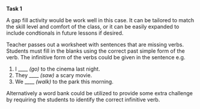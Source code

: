 **Task 1**  

A gap fill activity would be work well in this case. It can be tailored to match the skill level and comfort of the class, or it can be easily expanded to include condtionals in future lessons if desired.  

Teacher passes out a worksheet with sentences that are missing verbs. Students must fill in the blanks using the correct past simple form of the verb. The infinitive form of the verbs could be given in the sentence e.g.  

1. I ____ *(go)* to the cinema last night.
2. They ____ *(saw)* a scary movie.
3. We ____ *(walk)* to the park this morning.  

Alternatively a word bank could be utilized to provide some extra challenge by requiring the students to identify the correct infinitive verb.
